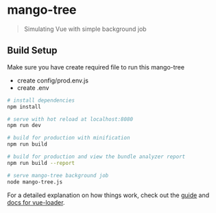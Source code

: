 # mango-tree

> Simulating Vue with simple background job

## Build Setup

Make sure you have create required file to run this mango-tree
- create config/prod.env.js
- create .env

``` bash
# install dependencies
npm install

# serve with hot reload at localhost:8080
npm run dev

# build for production with minification
npm run build

# build for production and view the bundle analyzer report
npm run build --report

# serve mango-tree background job
node mango-tree.js
```

For a detailed explanation on how things work, check out the [guide](http://vuejs-templates.github.io/webpack/) and [docs for vue-loader](http://vuejs.github.io/vue-loader).
